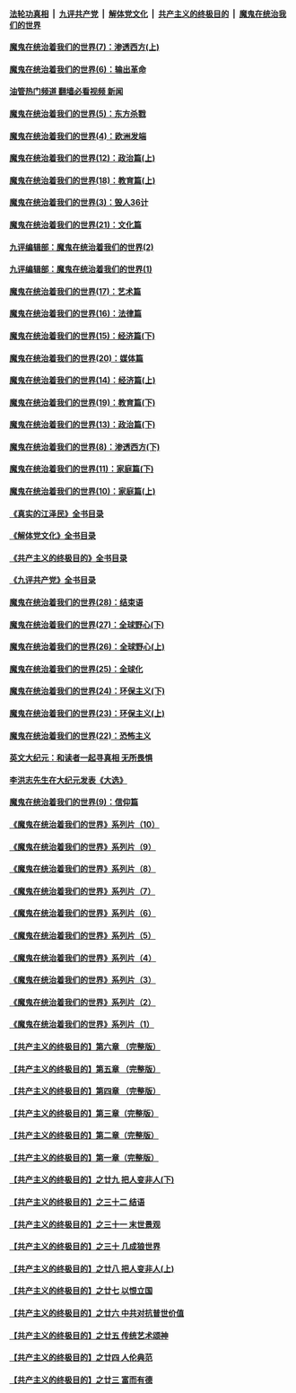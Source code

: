 ####  [法轮功真相](../../../../basic/blob/master/README.md?t=10131931) &nbsp;|&nbsp; [九评共产党](../../../../9ping.md/blob/master/README.md?t=10131931) &nbsp;|&nbsp; [解体党文化](../../../../jtdwh.md/blob/master/README.md?t=10131931)  &nbsp;|&nbsp; [共产主义的终极目的](../../../../gczydzjmd.md/blob/master/README.md?t=10131931) &nbsp;|&nbsp; [魔鬼在统治我们的世界](../../../../mgztzwmdsj.md/blob/master/README.md?t=10131931) 

#### [魔鬼在统治着我们的世界(7)：渗透西方(上)](../pages/nsc422/n10426013.md?t=10131931) 

#### [魔鬼在统治着我们的世界(6)：输出革命](../pages/nsc422/n10421536.md?t=10131931) 

#### [油管热门频道 翻墙必看视频 新闻](http://209.250.226.216:81/youtube.html?10131931)

#### [魔鬼在统治着我们的世界(5)：东方杀戮](../pages/nsc422/n10417707.md?t=10131931) 

#### [魔鬼在统治着我们的世界(4)：欧洲发端](../pages/nsc422/n10414890.md?t=10131931) 

#### [魔鬼在统治着我们的世界(12)：政治篇(上)](../pages/nsc422/n10444576.md?t=10131931) 

#### [魔鬼在统治着我们的世界(18)：教育篇(上)](../pages/nsc422/n10526970.md?t=10131931) 

#### [魔鬼在统治着我们的世界(3)：毁人36计](../pages/nsc422/n10411583.md?t=10131931) 

#### [魔鬼在统治着我们的世界(21)：文化篇](../pages/nsc422/n10597706.md?t=10131931) 

#### [九评编辑部：魔鬼在统治着我们的世界(2)](../pages/nsc422/n10410036.md?t=10131931) 

#### [九评编辑部：魔鬼在统治着我们的世界(1)](../pages/nsc422/n10406825.md?t=10131931) 

#### [魔鬼在统治着我们的世界(17)：艺术篇](../pages/nsc422/n10499093.md?t=10131931) 

#### [魔鬼在统治着我们的世界(16)：法律篇](../pages/nsc422/n10485969.md?t=10131931) 

#### [魔鬼在统治着我们的世界(15)：经济篇(下)](../pages/nsc422/n10469975.md?t=10131931) 

#### [魔鬼在统治着我们的世界(20)：媒体篇](../pages/nsc422/n10586579.md?t=10131931) 

#### [魔鬼在统治着我们的世界(14)：经济篇(上)](../pages/nsc422/n10457370.md?t=10131931) 

#### [魔鬼在统治着我们的世界(19)：教育篇(下)](../pages/nsc422/n10564808.md?t=10131931) 

#### [魔鬼在统治着我们的世界(13)：政治篇(下)](../pages/nsc422/n10448270.md?t=10131931) 

#### [魔鬼在统治着我们的世界(8)：渗透西方(下)](../pages/nsc422/n10429603.md?t=10131931) 

#### [魔鬼在统治着我们的世界(11)：家庭篇(下)](../pages/nsc422/n10440961.md?t=10131931) 

#### [魔鬼在统治着我们的世界(10)：家庭篇(上)](../pages/nsc422/n10435448.md?t=10131931) 

#### [《真实的江泽民》全书目录](../pages/nsc422/n13721399.md?t=10131931) 

#### [《解体党文化》全书目录](../pages/nsc422/n13721157.md?t=10131931) 

#### [《共产主义的终极目的》全书目录](../pages/nsc422/n13721048.md?t=10131931) 

#### [《九评共产党》全书目录](../pages/nsc422/n13708085.md?t=10131931) 

#### [魔鬼在统治着我们的世界(28)：结束语](../pages/nsc422/n10936246.md?t=10131931) 

#### [魔鬼在统治着我们的世界(27)：全球野心(下)](../pages/nsc422/n10928319.md?t=10131931) 

#### [魔鬼在统治着我们的世界(26)：全球野心(上)](../pages/nsc422/n10900318.md?t=10131931) 

#### [魔鬼在统治着我们的世界(25)：全球化](../pages/nsc422/n10788205.md?t=10131931) 

#### [魔鬼在统治着我们的世界(24)：环保主义(下)](../pages/nsc422/n10695307.md?t=10131931) 

#### [魔鬼在统治着我们的世界(23)：环保主义(上)](../pages/nsc422/n10688613.md?t=10131931) 

#### [魔鬼在统治着我们的世界(22)：恐怖主义](../pages/nsc422/n10614727.md?t=10131931) 

#### [英文大纪元：和读者一起寻真相 无所畏惧](../pages/nsc422/n12542027.md?t=10131931) 

#### [李洪志先生在大纪元发表《大选》](../pages/nsc422/n12534746.md?t=10131931) 

#### [魔鬼在统治着我们的世界(9)：信仰篇](../pages/nsc422/n10432159.md?t=10131931) 

#### [《魔鬼在统治着我们的世界》系列片（10）](../pages/nsc422/n12292670.md?t=10131931) 

#### [《魔鬼在统治着我们的世界》系列片（9）](../pages/nsc422/n12290859.md?t=10131931) 

#### [《魔鬼在统治着我们的世界》系列片（8）](../pages/nsc422/n12287445.md?t=10131931) 

#### [《魔鬼在统治着我们的世界》系列片（7）](../pages/nsc422/n12283425.md?t=10131931) 

#### [《魔鬼在统治着我们的世界》系列片（6）](../pages/nsc422/n12282314.md?t=10131931) 

#### [《魔鬼在统治着我们的世界》系列片（5）](../pages/nsc422/n12281419.md?t=10131931) 

#### [《魔鬼在统治着我们的世界》系列片（4）](../pages/nsc422/n12274024.md?t=10131931) 

#### [《魔鬼在统治着我们的世界》系列片（3）](../pages/nsc422/n12271322.md?t=10131931) 

#### [《魔鬼在统治着我们的世界》系列片（2）](../pages/nsc422/n12269049.md?t=10131931) 

#### [《魔鬼在统治着我们的世界》系列片（1）](../pages/nsc422/n12267575.md?t=10131931) 

#### [【共产主义的终极目的】第六章 （完整版）](../pages/nsc422/n11428913.md?t=10131931) 

#### [【共产主义的终极目的】第五章 （完整版）](../pages/nsc422/n11428912.md?t=10131931) 

#### [【共产主义的终极目的】第四章 （完整版）](../pages/nsc422/n11428907.md?t=10131931) 

#### [【共产主义的终极目的】第三章（完整版）](../pages/nsc422/n11428848.md?t=10131931) 

#### [【共产主义的终极目的】第二章（完整版）](../pages/nsc422/n11428831.md?t=10131931) 

#### [【共产主义的终极目的】第一章（完整版）](../pages/nsc422/n11417651.md?t=10131931) 

#### [【共产主义的终极目的】之廿九 把人变非人(下)](../pages/nsc422/n11344140.md?t=10131931) 

#### [【共产主义的终极目的】之三十二 结语](../pages/nsc422/n11360535.md?t=10131931) 

#### [【共产主义的终极目的】之三十一 末世景观](../pages/nsc422/n11351129.md?t=10131931) 

#### [【共产主义的终极目的】之三十 几成狼世界](../pages/nsc422/n11348280.md?t=10131931) 

#### [【共产主义的终极目的】之廿八 把人变非人(上)](../pages/nsc422/n11340492.md?t=10131931) 

#### [【共产主义的终极目的】之廿七 以恨立国](../pages/nsc422/n11336944.md?t=10131931) 

#### [【共产主义的终极目的】之廿六 中共对抗普世价值](../pages/nsc422/n11324785.md?t=10131931) 

#### [【共产主义的终极目的】之廿五 传统艺术颂神](../pages/nsc422/n11296396.md?t=10131931) 

#### [【共产主义的终极目的】之廿四 人伦典范](../pages/nsc422/n11296397.md?t=10131931) 

#### [【共产主义的终极目的】之廿三 富而有德](../pages/nsc422/n11283598.md?t=10131931) 

<img src='http://gfw-breaker.win/goodnews/indexes/nsc422.md' width='0px' height='0px'/>
